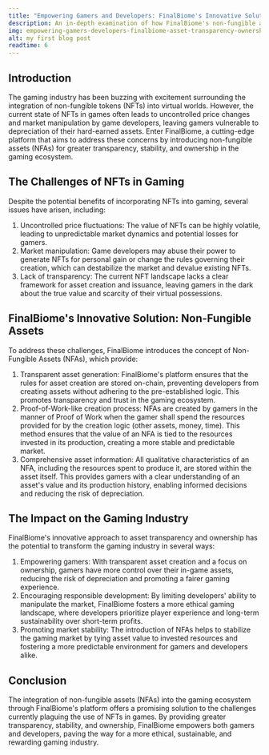 ```yaml
---
title: "Empowering Gamers and Developers: FinalBiome's Innovative Solution for Asset Transparency and Ownership"
description: An in-depth examination of how FinalBiome's non-fungible assets (NFAs) offer greater transparency and ownership, and how this affects the gaming industry's approach to in-game assets.
img: empowering-gamers-developers-finalbiome-asset-transparency-ownership.png
alt: my first blog post
readtime: 6
---
```


## Introduction

The gaming industry has been buzzing with excitement surrounding the integration of non-fungible tokens (NFTs) into virtual worlds. However, the current state of NFTs in games often leads to uncontrolled price changes and market manipulation by game developers, leaving gamers vulnerable to depreciation of their hard-earned assets. Enter FinalBiome, a cutting-edge platform that aims to address these concerns by introducing non-fungible assets (NFAs) for greater transparency, stability, and ownership in the gaming ecosystem.

## The Challenges of NFTs in Gaming

Despite the potential benefits of incorporating NFTs into gaming, several issues have arisen, including:
1. Uncontrolled price fluctuations: The value of NFTs can be highly volatile, leading to unpredictable market dynamics and potential losses for gamers.
2. Market manipulation: Game developers may abuse their power to generate NFTs for personal gain or change the rules governing their creation, which can destabilize the market and devalue existing NFTs.
3. Lack of transparency: The current NFT landscape lacks a clear framework for asset creation and issuance, leaving gamers in the dark about the true value and scarcity of their virtual possessions.

## FinalBiome's Innovative Solution: Non-Fungible Assets

To address these challenges, FinalBiome introduces the concept of Non-Fungible Assets (NFAs), which provide:
1. Transparent asset generation: FinalBiome's platform ensures that the rules for asset creation are stored on-chain, preventing developers from creating assets without adhering to the pre-established logic.
This promotes transparency and trust in the gaming ecosystem.
2. Proof-of-Work-like creation process: NFAs are created by gamers in the manner of Proof of Work when the gamer shall spend the resources provided for by the creation logic (other assets, money, time).
This method ensures that the value of an NFA is tied to the resources invested in its production, creating a more stable and predictable market.
3. Comprehensive asset information: All qualitative characteristics of an NFA, including the resources spent to produce it, are stored within the asset itself.
This provides gamers with a clear understanding of an asset's value and its production history, enabling informed decisions and reducing the risk of depreciation.

## The Impact on the Gaming Industry

FinalBiome's innovative approach to asset transparency and ownership has the potential to transform the gaming industry in several ways:
1. Empowering gamers: With transparent asset creation and a focus on ownership, gamers have more control over their in-game assets, reducing the risk of depreciation and promoting a fairer gaming experience.
2. Encouraging responsible development: By limiting developers' ability to manipulate the market, FinalBiome fosters a more ethical gaming landscape, where developers prioritize player experience and long-term sustainability over short-term profits.
3. Promoting market stability: The introduction of NFAs helps to stabilize the gaming market by tying asset value to invested resources and fostering a more predictable environment for gamers and developers alike.

## Conclusion

The integration of non-fungible assets (NFAs) into the gaming ecosystem through FinalBiome's platform offers a promising solution to the challenges currently plaguing the use of NFTs in games. By providing greater transparency, stability, and ownership, FinalBiome empowers both gamers and developers, paving the way for a more ethical, sustainable, and rewarding gaming industry.
